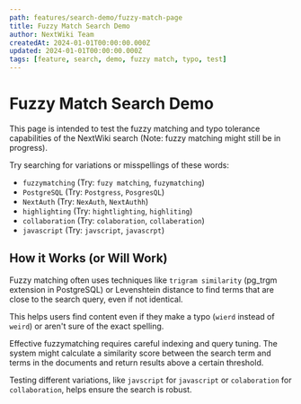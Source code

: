 ```yaml
---
path: features/search-demo/fuzzy-match-page
title: Fuzzy Match Search Demo
author: NextWiki Team
createdAt: 2024-01-01T00:00:00.000Z
updated: 2024-01-01T00:00:00.000Z
tags: [feature, search, demo, fuzzy match, typo, test]
---
```


# Fuzzy Match Search Demo

This page is intended to test the fuzzy matching and typo tolerance capabilities of the NextWiki search (Note: fuzzy matching might still be in progress).

Try searching for variations or misspellings of these words:

-   `fuzzymatching` (Try: `fuzy matching`, `fuzymatching`)
-   `PostgreSQL` (Try: `Postgress`, `PosgresQL`)
-   `NextAuth` (Try: `NexAuth`, `NextAuthh`)
-   `highlighting` (Try: `hightlighting`, `highliting`)
-   `collaboration` (Try: `colaboration`, `collaberation`)
-   `javascript` (Try: `javscript`, `javascrpt`)

## How it Works (or Will Work)

Fuzzy matching often uses techniques like `trigram similarity` (pg_trgm extension in PostgreSQL) or Levenshtein distance to find terms that are close to the search query, even if not identical.

This helps users find content even if they make a typo (`wierd` instead of `weird`) or aren't sure of the exact spelling.

Effective fuzzymatching requires careful indexing and query tuning. The system might calculate a similarity score between the search term and terms in the documents and return results above a certain threshold.

Testing different variations, like `javscript` for `javascript` or `colaboration` for `collaboration`, helps ensure the search is robust. 